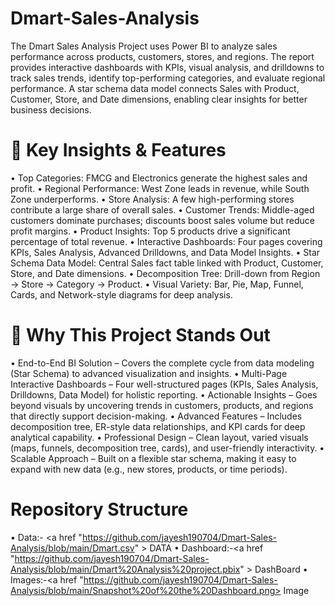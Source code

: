 # Dmart-Sales-Analysis
The Dmart Sales Analysis Project uses Power BI to analyze sales performance across products, customers, stores, and regions. The report provides interactive dashboards with KPIs, visual analysis, and drilldowns to track sales trends, identify top-performing categories, and evaluate regional performance. A star schema data model connects Sales with Product, Customer, Store, and Date dimensions, enabling clear insights for better business decisions.


# 🔑 Key Insights & Features
•	Top Categories: FMCG and Electronics generate the highest sales and profit.
•	Regional Performance: West Zone leads in revenue, while South Zone underperforms.
•	Store Analysis: A few high-performing stores contribute a large share of overall sales.
•	Customer Trends: Middle-aged customers dominate purchases; discounts boost sales volume but reduce profit margins.
•	Product Insights: Top 5 products drive a significant percentage of total revenue.
•	Interactive Dashboards: Four pages covering KPIs, Sales Analysis, Advanced Drilldowns, and Data Model Insights.
•	Star Schema Data Model: Central Sales fact table linked with Product, Customer, Store, and Date dimensions.
•	Decomposition Tree: Drill-down from Region → Store → Category → Product.
•	Visual Variety: Bar, Pie, Map, Funnel, Cards, and Network-style diagrams for deep analysis.

# 🌟 Why This Project Stands Out
•	End-to-End BI Solution – Covers the complete cycle from data modeling (Star Schema) to advanced visualization and insights.
•	Multi-Page Interactive Dashboards – Four well-structured pages (KPIs, Sales Analysis, Drilldowns, Data Model) for holistic reporting.
•	Actionable Insights – Goes beyond visuals by uncovering trends in customers, products, and regions that directly support decision-making.
•	Advanced Features – Includes decomposition tree, ER-style data relationships, and KPI cards for deep analytical capability.
•	Professional Design – Clean layout, varied visuals (maps, funnels, decomposition tree, cards), and user-friendly interactivity.
•	Scalable Approach – Built on a flexible star schema, making it easy to expand with new data (e.g., new stores, products, or time periods).

# Repository Structure
•	Data:- <a href "https://github.com/jayesh190704/Dmart-Sales-Analysis/blob/main/Dmart.csv" > DATA </a>
•	Dashboard:-<a href "https://github.com/jayesh190704/Dmart-Sales-Analysis/blob/main/Dmart%20Analysis%20project.pbix" > DashBoard </a>
•	Images:-<a href "https://github.com/jayesh190704/Dmart-Sales-Analysis/blob/main/Snapshot%20of%20the%20Dashboard.png> Image </a>


